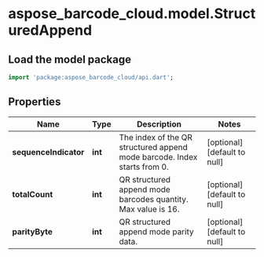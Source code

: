 # aspose_barcode_cloud.model.StructuredAppend

## Load the model package
```dart
import 'package:aspose_barcode_cloud/api.dart';
```

## Properties
Name | Type | Description | Notes
---- | ---- | ----------- | -----
**sequenceIndicator** | **int** | The index of the QR structured append mode barcode. Index starts from 0. | [optional] [default to null]
**totalCount** | **int** | QR structured append mode barcodes quantity. Max value is 16. | [optional] [default to null]
**parityByte** | **int** | QR structured append mode parity data. | [optional] [default to null]

